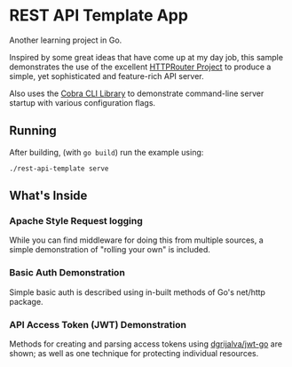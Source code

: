 # REST API Template App
Another learning project in Go.

Inspired by some great ideas that have come up at my day job, this sample demonstrates the use of the excellent [HTTPRouter Project](https://github.com/julienschmidt/httprouter) to produce a simple, yet sophisticated and feature-rich API server.

Also uses the [Cobra CLI Library](https://github.com/spf13/cobra) to demonstrate command-line server startup with various configuration flags.

## Running
After building, (with `go build`) run the example using:

`./rest-api-template serve`

## What's Inside

### Apache Style Request logging
While you can find middleware for doing this from multiple sources, a simple demonstration of "rolling your own" is included.

### Basic Auth Demonstration
Simple basic auth is described using in-built methods of Go's net/http package.

### API Access Token (JWT) Demonstration
Methods for creating and parsing access tokens using
[dgrijalva/jwt-go](https://github.com/dgrijalva/jwt-go) are shown; as well as one technique for protecting individual resources.
